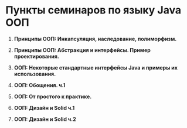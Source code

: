 # Пункты семинаров по языку Java ООП

1. **Принципы ООП: Инкапсуляция, наследование, полиморфизм.**

2. **Принципы ООП: Абстракция и интерфейсы. Пример проектирования.**

3. **ООП: Некоторые стандартные интерфейсы Java и примеры их использования.**

4. **ООП: Обощения. ч.1**

5. **ООП: От простого к практике.**

6. **ООП: Дизайн и Solid ч.1**

7. **ООП: Дизайн и Solid ч.2**